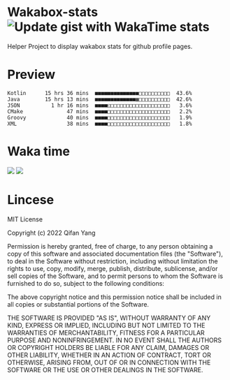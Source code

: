  # Wakabox-stats ![Update gist with WakaTime stats](https://github.com/underwindfall/wakabox-stats/workflows/Update%20gist%20with%20WakaTime%20stats/badge.svg)

  Helper Project to display wakabox stats for github profile pages. 
 # Preview 
  
  ```  
 Kotlin      15 hrs 36 mins  ■■■■■■■■■■■■■■□□□□□□□□□□  43.6%
Java        15 hrs 13 mins  ■■■■■■■■■■■■■▦□□□□□□□□□□  42.6%
JSON          1 hr 16 mins  ■■■■◱□□□□□□□□□□□□□□□□□□□   3.6%
CMake              47 mins  ■■■■□□□□□□□□□□□□□□□□□□□□   2.2%
Groovy             40 mins  ■■■■□□□□□□□□□□□□□□□□□□□□   1.9%
XML                38 mins  ■■■■□□□□□□□□□□□□□□□□□□□□   1.8% 
 ``` 
  
 
 
  
  # Waka time 

  ![](https://wakatime.com/share/@underwindfall/04fb31b6-0c1f-434d-b3a5-ac5e62f5364c.svg)
  ![](https://wakatime.com/share/@underwindfall/3d98f640-5c0f-4faf-b8df-1c48dec045b2.svg)
  
  # Lincese 

  MIT License

  Copyright (c) 2022 Qifan Yang
  
  Permission is hereby granted, free of charge, to any person obtaining a copy
  of this software and associated documentation files (the "Software"), to deal
  in the Software without restriction, including without limitation the rights
  to use, copy, modify, merge, publish, distribute, sublicense, and/or sell
  copies of the Software, and to permit persons to whom the Software is
  furnished to do so, subject to the following conditions:
  
  The above copyright notice and this permission notice shall be included in all
  copies or substantial portions of the Software.
  
  THE SOFTWARE IS PROVIDED "AS IS", WITHOUT WARRANTY OF ANY KIND, EXPRESS OR
  IMPLIED, INCLUDING BUT NOT LIMITED TO THE WARRANTIES OF MERCHANTABILITY,
  FITNESS FOR A PARTICULAR PURPOSE AND NONINFRINGEMENT. IN NO EVENT SHALL THE
  AUTHORS OR COPYRIGHT HOLDERS BE LIABLE FOR ANY CLAIM, DAMAGES OR OTHER
  LIABILITY, WHETHER IN AN ACTION OF CONTRACT, TORT OR OTHERWISE, ARISING FROM,
  OUT OF OR IN CONNECTION WITH THE SOFTWARE OR THE USE OR OTHER DEALINGS IN THE
  SOFTWARE.
